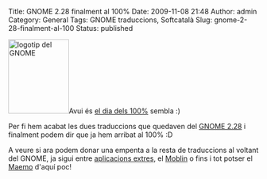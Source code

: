 Title: GNOME 2.28 finalment al 100%
Date: 2009-11-08 21:48
Author: admin
Category: General
Tags: GNOME traduccions, Softcatalà
Slug: gnome-2-28-finalment-al-100
Status: published

<img src="http://gil.badall.net/wp-content/uploads/2008/01/gnomefoot.png" title="logotip del GNOME" class="alignright size-full wp-image-274" width="122" height="150" alt="logotip del GNOME" />Avui és [el dia dels 100%](http://gil.badall.net/?p=723 "Entrada al meu bloc sobre l'arribada al 100% de la traducció al català (valencià) del GNOME") sembla :)

Per fi hem acabat les dues traduccions que quedaven del [GNOME 2.28](http://l10n.gnome.org/languages/ca/gnome-2-28/ui/ "Estadístiques de traducció del GNOME 2.28 al català") i finalment podem dir que ja hem arribat al 100% :D

A veure si ara podem donar una empenta a la resta de traduccions al voltant del GNOME, ja sigui entre [aplicacions extres](http://l10n.gnome.org/teams/ca "Llistat de conjunts de programes del GNOME"), el [Moblin](http://translate.moblin.org/ "Lloc web de traducció del Moblin") o fins i tot potser el [Maemo](http://wiki.maemo.org/Maemo-Barcelona_Long_Weekend "Trobada del Maemo que es farà al Citilab de Cornellà") d'aquí poc!
